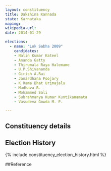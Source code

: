 ```yaml
---
layout: constituency
title: Dakshina Kannada
state: Karnataka
mapimg: 
wikipedia-url: 
date: 2014-01-29

elections: 
  - name: "Lok Sabha 2009"
    candidates: 
    - Nalin Kumar Kateel 
    - Ananda Gatty 
    - Thirumala Raya Halemane 
    - U.P.Shivananda 
    - Girish A.Rai 
    - Janardhana Poojary 
    - K Rama Bhat Urimajalu 
    - Madhava B. 
    - Mohammed Sali 
    - Subrahmanya Kumar Kuntikanamata 
    - Vasudeva Gowda M. P. 

---
```

## Constituency details


## Election History
{% include constituency_election_history.html %}

##Reference

